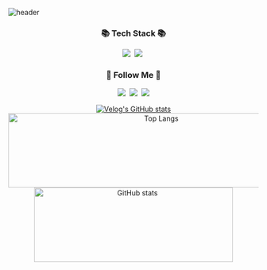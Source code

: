 ![header](https://capsule-render.vercel.app/api?type=waving&color=timeGradient&text=Welcome%20to%20Dajeong's%20GitHub%20👋&animation=twinkling&fontSize=35&fontAlignY=40&fontAlign=60&height=250&width=500)

<h3 align="center">📚 Tech Stack 📚</h3>
<p align="center">
  <img src="https://img.shields.io/badge/Python-3766AB?style=flat-square&logo=Python&logoColor=white"/></a>&nbsp 
  <img src="https://img.shields.io/badge/Mysql-E6B91E?style=flat-square&logo=MySql&logoColor=white"/></a>&nbsp 
  

<h3 align="center">🌈 Follow Me 🌈</h3>
<p align="center">
  <a href="https://velog.io/@carrot94"><img src="https://img.shields.io/badge/Tech%20Blog-11B48A?style=flat-square&logo=Vimeo&logoColor=white&link=https://velog.io/@carrot94"/></a>&nbsp
  <a href="https://blog.naver.com/cocoding_carrot"><img src="https://img.shields.io/badge/Naverblog-E4405F?style=flat-square&logo=Naverblog&logoColor=white"/></a>&nbsp;
  <a href="mailto:ekwjd94913@gmail.com"><img src="https://img.shields.io/badge/Gmail-d14836?style=flat-square&logo=Gmail&logoColor=white&link=kimhyein7110@gmail.com"/></a>
</p>


<div align="center">
  <a href="https://github.com/carrot94/velog-readme-stats">
    <img src="https://velog-readme-stats.vercel.app/api?name=carrot94" alt="Velog's GitHub stats">
  </a>
</div>
  
<div align="center">
  <a href="https://github.com/anuraghazra/github-readme-stats">
    <img src="https://github-readme-stats.vercel.app/api/top-langs/?username=DAJEONGHADA" alt="Top Langs" width="600" height="150" style="display: inline-block;">
  </a>
  <img src="https://github-readme-stats.vercel.app/api?username=DAJEONGHADA&show_icons=true&theme=buefy" alt="GitHub stats" width="400" height="150" style="display: inline-block;">
</div>

